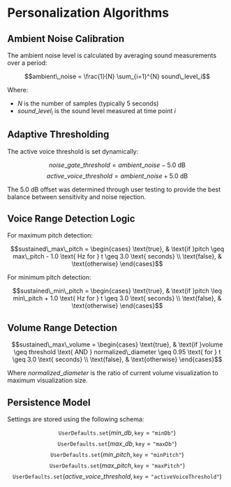 # Personalization Algorithms

## Ambient Noise Calibration
The ambient noise level is calculated by averaging sound measurements over a period:

$$ambient\_noise = \frac{1}{N} \sum_{i=1}^{N} sound\_level_i$$

Where:
- $N$ is the number of samples (typically 5 seconds)
- $sound\_level_i$ is the sound level measured at time point $i$

## Adaptive Thresholding
The active voice threshold is set dynamically:

$$noise\_gate\_threshold = ambient\_noise - 5.0 \text{ dB}$$
$$active\_voice\_threshold = ambient\_noise + 5.0 \text{ dB}$$

The 5.0 dB offset was determined through user testing to provide the best balance between sensitivity and noise rejection.

## Voice Range Detection Logic
For maximum pitch detection:

$$sustained\_max\_pitch = \begin{cases}
  \text{true}, & \text{if }pitch \geq max\_pitch - 1.0 \text{ Hz for } t \geq 3.0 \text{ seconds} \\
  \text{false}, & \text{otherwise}
\end{cases}$$

For minimum pitch detection:

$$sustained\_min\_pitch = \begin{cases}
  \text{true}, & \text{if }pitch \leq min\_pitch + 1.0 \text{ Hz for } t \geq 3.0 \text{ seconds} \\
  \text{false}, & \text{otherwise}
\end{cases}$$

## Volume Range Detection

$$sustained\_max\_volume = \begin{cases}
  \text{true}, & \text{if }volume \geq threshold \text{ AND } normalized\_diameter \geq 0.95 \text{ for } t \geq 3.0 \text{ seconds} \\
  \text{false}, & \text{otherwise}
\end{cases}$$

Where $normalized\_diameter$ is the ratio of current volume visualization to maximum visualization size.

## Persistence Model
Settings are stored using the following schema:

$$\texttt{UserDefaults.set}(min\_db, \texttt{key} = \texttt{"minDb"})$$
$$\texttt{UserDefaults.set}(max\_db, \texttt{key} = \texttt{"maxDb"})$$
$$\texttt{UserDefaults.set}(min\_pitch, \texttt{key} = \texttt{"minPitch"})$$
$$\texttt{UserDefaults.set}(max\_pitch, \texttt{key} = \texttt{"maxPitch"})$$
$$\texttt{UserDefaults.set}(active\_voice\_threshold, \texttt{key} = \texttt{"activeVoiceThreshold"})$$
